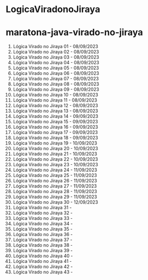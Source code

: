 # LogicaViradonoJiraya 
 
# maratona-java-virado-no-jiraya

1. Lógica Virado no Jiraya 01 - 08/09/2023
1. Lógica Virado no Jiraya 02 - 08/09/2023
1. Lógica Virado no Jiraya 03 - 08/09/2023
1. Lógica Virado no Jiraya 04 - 08/09/2023
1. Lógica Virado no Jiraya 05 - 08/09/2023
1. Lógica Virado no Jiraya 06 - 08/09/2023
1. Lógica Virado no Jiraya 07 - 08/09/2023
1. Lógica Virado no Jiraya 08 - 08/09/2023
1. Lógica Virado no Jiraya 09 - 08/09/2023
1. Lógica Virado no Jiraya 10 - 08/09/2023
1. Lógica Virado no Jiraya 11 - 08/09/2023
1. Lógica Virado no Jiraya 12 - 08/09/2023
1. Lógica Virado no Jiraya 13 - 08/09/2023
1. Lógica Virado no Jiraya 14 - 09/09/2023
1. Lógica Virado no Jiraya 15 - 09/09/2023
1. Lógica Virado no Jiraya 16 - 09/09/2023
1. Lógica Virado no Jiraya 17 - 09/09/2023
1. Lógica Virado no Jiraya 18 - 09/09/2023
1. Lógica Virado no Jiraya 19 - 10/09/2023
1. Lógica Virado no Jiraya 20 - 10/09/2023
1. Lógica Virado no Jiraya 21 - 10/09/2023
1. Lógica Virado no Jiraya 22 - 10/09/2023
1. Lógica Virado no Jiraya 23 - 10/09/2023
1. Lógica Virado no Jiraya 24 - 11/09/2023
1. Lógica Virado no Jiraya 25 - 11/09/2023
1. Lógica Virado no Jiraya 26 - 11/09/2023
1. Lógica Virado no Jiraya 27 - 11/09/2023
1. Lógica Virado no Jiraya 28 - 11/09/2023
1. Lógica Virado no Jiraya 29 - 11/09/2023
1. Lógica Virado no Jiraya 30 - 12/09/2023
1. Lógica Virado no Jiraya 31 - 
1. Lógica Virado no Jiraya 32 - 
1. Lógica Virado no Jiraya 33 - 
1. Lógica Virado no Jiraya 34 - 
1. Lógica Virado no Jiraya 35 - 
1. Lógica Virado no Jiraya 36 - 
1. Lógica Virado no Jiraya 37 - 
1. Lógica Virado no Jiraya 38 - 
1. Lógica Virado no Jiraya 39 - 
1. Lógica Virado no Jiraya 40 - 
1. Lógica Virado no Jiraya 41 - 
1. Lógica Virado no Jiraya 42 - 
1. Lógica Virado no Jiraya 43 - 